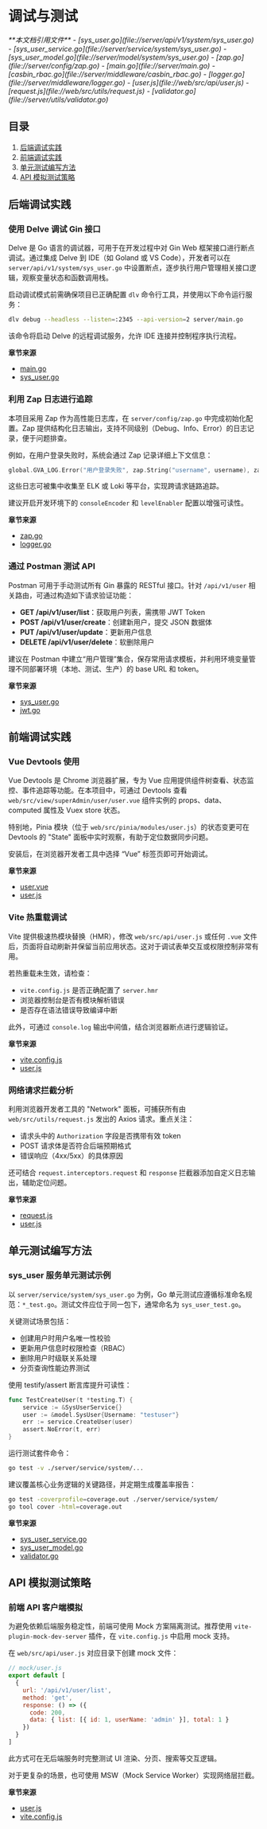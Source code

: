 # 调试与测试

<cite>
**本文档引用文件**  
- [sys_user.go](file://server/api/v1/system/sys_user.go)
- [sys_user_service.go](file://server/service/system/sys_user.go)
- [sys_user_model.go](file://server/model/system/sys_user.go)
- [zap.go](file://server/config/zap.go)
- [main.go](file://server/main.go)
- [casbin_rbac.go](file://server/middleware/casbin_rbac.go)
- [logger.go](file://server/middleware/logger.go)
- [user.js](file://web/src/api/user.js)
- [request.js](file://web/src/utils/request.js)
- [validator.go](file://server/utils/validator.go)
</cite>

## 目录
1. [后端调试实践](#后端调试实践)
2. [前端调试实践](#前端调试实践)
3. [单元测试编写方法](#单元测试编写方法)
4. [API 模拟测试策略](#api-模拟测试策略)

## 后端调试实践

### 使用 Delve 调试 Gin 接口

Delve 是 Go 语言的调试器，可用于在开发过程中对 Gin Web 框架接口进行断点调试。通过集成 Delve 到 IDE（如 Goland 或 VS Code），开发者可以在 `server/api/v1/system/sys_user.go` 中设置断点，逐步执行用户管理相关接口逻辑，观察变量状态和函数调用栈。

启动调试模式前需确保项目已正确配置 `dlv` 命令行工具，并使用以下命令运行服务：

```bash
dlv debug --headless --listen=:2345 --api-version=2 server/main.go
```

该命令将启动 Delve 的远程调试服务，允许 IDE 连接并控制程序执行流程。

**章节来源**
- [main.go](file://server/main.go#L1-L20)
- [sys_user.go](file://server/api/v1/system/sys_user.go#L1-L50)

### 利用 Zap 日志进行追踪

本项目采用 Zap 作为高性能日志库，在 `server/config/zap.go` 中完成初始化配置。Zap 提供结构化日志输出，支持不同级别（Debug、Info、Error）的日志记录，便于问题排查。

例如，在用户登录失败时，系统会通过 Zap 记录详细上下文信息：

```go
global.GVA_LOG.Error("用户登录失败", zap.String("username", username), zap.Error(err))
```

这些日志可被集中收集至 ELK 或 Loki 等平台，实现跨请求链路追踪。

建议开启开发环境下的 `consoleEncoder` 和 `levelEnabler` 配置以增强可读性。

**章节来源**
- [zap.go](file://server/config/zap.go#L10-L60)
- [logger.go](file://server/middleware/logger.go#L15-L40)

### 通过 Postman 测试 API

Postman 可用于手动测试所有 Gin 暴露的 RESTful 接口。针对 `/api/v1/user` 相关路由，可通过构造如下请求验证功能：

- **GET /api/v1/user/list**：获取用户列表，需携带 JWT Token
- **POST /api/v1/user/create**：创建新用户，提交 JSON 数据体
- **PUT /api/v1/user/update**：更新用户信息
- **DELETE /api/v1/user/delete**：软删除用户

建议在 Postman 中建立“用户管理”集合，保存常用请求模板，并利用环境变量管理不同部署环境（本地、测试、生产）的 base URL 和 token。

**章节来源**
- [sys_user.go](file://server/api/v1/system/sys_user.go#L50-L100)
- [jwt.go](file://server/middleware/jwt.go#L20-L50)

## 前端调试实践

### Vue Devtools 使用

Vue Devtools 是 Chrome 浏览器扩展，专为 Vue 应用提供组件树查看、状态监控、事件追踪等功能。在本项目中，可通过 Devtools 查看 `web/src/view/superAdmin/user/user.vue` 组件实例的 props、data、computed 属性及 Vuex store 状态。

特别地，Pinia 模块（位于 `web/src/pinia/modules/user.js`）的状态变更可在 Devtools 的 "State" 面板中实时观察，有助于定位数据同步问题。

安装后，在浏览器开发者工具中选择 “Vue” 标签页即可开始调试。

**章节来源**
- [user.vue](file://web/src/view/superAdmin/user/user.vue#L1-L30)
- [user.js](file://web/src/pinia/modules/user.js#L10-L50)

### Vite 热重载调试

Vite 提供极速热模块替换（HMR），修改 `web/src/api/user.js` 或任何 `.vue` 文件后，页面将自动刷新并保留当前应用状态。这对于调试表单交互或权限控制非常有用。

若热重载未生效，请检查：
- `vite.config.js` 是否正确配置了 `server.hmr`
- 浏览器控制台是否有模块解析错误
- 是否存在语法错误导致编译中断

此外，可通过 `console.log` 输出中间值，结合浏览器断点进行逻辑验证。

**章节来源**
- [vite.config.js](file://web/vite.config.js#L10-L30)
- [user.js](file://web/src/api/user.js#L1-L25)

### 网络请求拦截分析

利用浏览器开发者工具的 "Network" 面板，可捕获所有由 `web/src/utils/request.js` 发出的 Axios 请求。重点关注：
- 请求头中的 `Authorization` 字段是否携带有效 token
- POST 请求体是否符合后端预期格式
- 错误响应（4xx/5xx）的具体原因

还可结合 `request.interceptors.request` 和 `response` 拦截器添加自定义日志输出，辅助定位问题。

**章节来源**
- [request.js](file://web/src/utils/request.js#L20-L80)
- [user.js](file://web/src/api/user.js#L30-L60)

## 单元测试编写方法

### sys_user 服务单元测试示例

以 `server/service/system/sys_user.go` 为例，Go 单元测试应遵循标准命名规范：`*_test.go`。测试文件应位于同一包下，通常命名为 `sys_user_test.go`。

关键测试场景包括：
- 创建用户时用户名唯一性校验
- 更新用户信息时权限检查（RBAC）
- 删除用户时级联关系处理
- 分页查询性能边界测试

使用 testify/assert 断言库提升可读性：

```go
func TestCreateUser(t *testing.T) {
	service := &SysUserService{}
	user := &model.SysUser{Username: "testuser"}
	err := service.CreateUser(user)
	assert.NoError(t, err)
}
```

运行测试套件命令：

```bash
go test -v ./server/service/system/...
```

建议覆盖核心业务逻辑的关键路径，并定期生成覆盖率报告：

```bash
go test -coverprofile=coverage.out ./server/service/system/
go tool cover -html=coverage.out
```

**章节来源**
- [sys_user_service.go](file://server/service/system/sys_user.go#L1-L40)
- [sys_user_model.go](file://server/model/system/sys_user.go#L1-L50)
- [validator.go](file://server/utils/validator.go#L15-L60)

## API 模拟测试策略

### 前端 API 客户端模拟

为避免依赖后端服务稳定性，前端可使用 Mock 方案隔离测试。推荐使用 `vite-plugin-mock-dev-server` 插件，在 `vite.config.js` 中启用 mock 支持。

在 `web/src/api/user.js` 对应目录下创建 mock 文件：

```js
// mock/user.js
export default [
  {
    url: '/api/v1/user/list',
    method: 'get',
    response: () => ({
      code: 200,
      data: { list: [{ id: 1, userName: 'admin' }], total: 1 }
    })
  }
]
```

此方式可在无后端服务时完整测试 UI 渲染、分页、搜索等交互逻辑。

对于更复杂的场景，也可使用 MSW（Mock Service Worker）实现网络层拦截。

**章节来源**
- [user.js](file://web/src/api/user.js#L1-L20)
- [vite.config.js](file://web/vite.config.js#L40-L60)